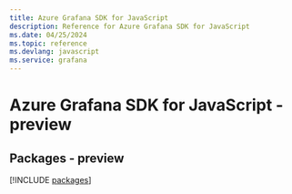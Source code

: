 ```yaml
---
title: Azure Grafana SDK for JavaScript
description: Reference for Azure Grafana SDK for JavaScript
ms.date: 04/25/2024
ms.topic: reference
ms.devlang: javascript
ms.service: grafana
---
```

# Azure Grafana SDK for JavaScript - preview
## Packages - preview
[!INCLUDE [packages](grafana-index.md)]